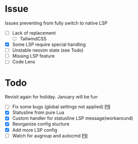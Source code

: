 # Issue
Issues preventing from fully switch to native LSP

 - [ ] Lack of replacement
   - [ ] TailwindCSS
 - [x] Some LSP require special handling
 - [ ] Unstable neovim state (see Todo)
 - [ ] Missing LSP feature
  - [ ] Code Lens

# Todo 
Revisit again for holiday. January will be fun

 - [ ] Fix some bugs (global settings not applied) [PR](https://github.com/neovim/neovim/pull/13479)
 - [x] Statusline from pure Lua
 - [x] Custom handler for statusline LSP message(workaround)
 - [x] Reorganize config stucture
 - [x] Add more LSP config
 - [ ] Watch for augroup and autocmd [PR](https://github.com/neovim/neovim/pull/12378)
